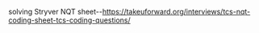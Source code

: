 solving Stryver NQT sheet--https://takeuforward.org/interviews/tcs-nqt-coding-sheet-tcs-coding-questions/
